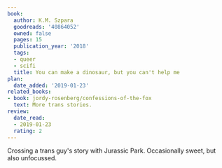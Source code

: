 ```yaml
---
book:
  author: K.M. Szpara
  goodreads: '40864052'
  owned: false
  pages: 15
  publication_year: '2018'
  tags:
  - queer
  - scifi
  title: You can make a dinosaur, but you can't help me
plan:
  date_added: '2019-01-23'
related_books:
- book: jordy-rosenberg/confessions-of-the-fox
  text: More trans stories.
review:
  date_read:
  - 2019-01-23
  rating: 2
---
```


Crossing a trans guy's story with Jurassic Park. Occasionally sweet, but also unfocussed.
